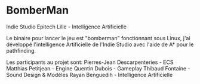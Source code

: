 # BomberMan
Indie Studio Epitech Lille - Intelligence Artificielle

Le binaire pour lancer le jeu est "bomberman" fonctionnant sous Linux, j'ai développé l'intelligence Artificielle de l'Indie Studio avec l'aide de A* pour le pathfinding.

Les participants au projet sont:
Pierres-Jean Descarpenteries - ECS
Matthias Petitjean - Engine
Quentin Dubois - Gameplay
Thibaud Fontaine - Sound Design & Modèles
Rayan Benguedih - Intelligence Artificielle
